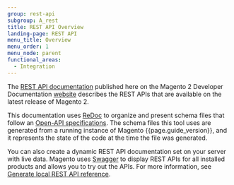 ```yaml
---
group: rest-api
subgroup: A_rest
title: REST API Overview
landing-page: REST API
menu_title: Overview
menu_order: 1
menu_node: parent
functional_areas:
  - Integration
---
```


The [REST API documentation][] published here on the Magento 2 Developer Documentation [website](https://glossary.magento.com/website) describes the REST APIs that are available on the latest release of Magento 2.

This documentation uses [ReDoc][] to organize and present schema files that follow an [Open-API specifications][].
The schema files this tool uses are generated from a running instance of Magento {{page.guide_version}}, and
it represents the state of the code at the time the file was generated.

You can also create a dynamic REST API documentation set on your server with live data.
Magento uses [Swagger][] to display REST APIs for all installed products and allows you to try out the APIs.
For more information, see [Generate local REST API reference](generate-local.html).

[REST API documentation]: https://magento.redoc.ly/index.html
[ReDoc]: https://github.com/Rebilly/ReDoc
[Open-API specifications]: https://github.com/OAI/OpenAPI-Specification
[Swagger]: https://swagger.io/
